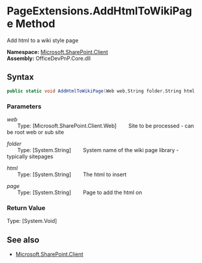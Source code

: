 # PageExtensions.AddHtmlToWikiPage Method  
Add html to a wiki style page  

**Namespace:** [Microsoft.SharePoint.Client](Microsoft.SharePoint.Client.md)  
**Assembly:** OfficeDevPnP.Core.dll  
## Syntax
```C#
public static void AddHtmlToWikiPage(Web web,String folder,String html,String page)
```
### Parameters
*web*  
&emsp;&emsp;Type: [Microsoft.SharePoint.Client.Web] 
&emsp;&emsp;Site to be processed - can be root web or sub site  
  
*folder*  
&emsp;&emsp;Type: [System.String] 
&emsp;&emsp;System name of the wiki page library - typically sitepages  
  
*html*  
&emsp;&emsp;Type: [System.String] 
&emsp;&emsp;The html to insert  
  
*page*  
&emsp;&emsp;Type: [System.String] 
&emsp;&emsp;Page to add the html on  
  
### Return Value
Type: [System.Void]  

## See also
- [Microsoft.SharePoint.Client](Microsoft.SharePoint.Client.md)
